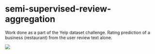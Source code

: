 # semi-supervised-review-aggregation
Work done as a part of the Yelp dataset challenge.
Rating prediction of a business (restaurant) from the user review text alone.

![](http://i.imgur.com/1fX8kbK.gif)

